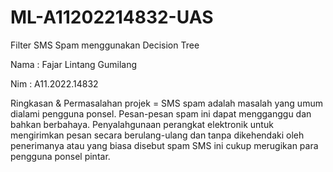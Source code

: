 # ML-A11202214832-UAS

Filter SMS Spam menggunakan Decision Tree

Nama : Fajar Lintang Gumilang

Nim : A11.2022.14832

Ringkasan & Permasalahan projek = SMS spam adalah masalah yang umum dialami pengguna ponsel. Pesan-pesan spam ini dapat mengganggu dan bahkan berbahaya. Penyalahgunaan perangkat elektronik untuk mengirimkan pesan secara berulang-ulang dan tanpa dikehendaki oleh penerimanya atau yang biasa disebut spam SMS ini cukup merugikan para pengguna ponsel pintar.
